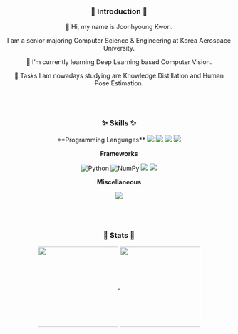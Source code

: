<h3 align="center">🙌 Introduction 🙌</h3>
<div align="center">
👋 Hi, my name is Joonhyoung Kwon.

<!-- I am a senior majoring in Aviation electronic & Information Engineering at Korea Aerospace University. -->
I am a senior majoring Computer Science & Engineering at Korea Aerospace University.

🌱 I’m currently learning Deep Learning based Computer Vision.

🌱 Tasks I am nowadays studying are Knowledge Distillation and Human Pose Estimation.

<!-- 🔭 I’m hoping to learn about Computer Vision and Machine Learning. -->

</div>

<br/><br/>

<h3 align="center">✨ Skills ✨</h3>

<div align="center">
  <!-- Techs I've used at least once. -->
  **Programming Languages**
  
  <img src="https://img.shields.io/badge/C-A8B9CC?style=for-the-badge&logo=C&logoColor=white"/>
  <img src="https://img.shields.io/badge/C++-00599C?style=for-the-badge&logo=C%2B%2B&logoColor=white"/>
  <img src="https://img.shields.io/badge/Python-3776AB?style=for-the-badge&logo=Python&logoColor=white"/>
  <img src="https://img.shields.io/badge/JavaScript-F7DF1E?style=for-the-badge&logo=JavaScript&logoColor=white"/>
  
  **Frameworks**
  
  <img alt="Python" src ="https://img.shields.io/badge/PyTorch-EE4C2C.svg?&style=for-the-badge&logo=PyTorch&logoColor=white"/>
  <img alt="NumPy" src ="https://img.shields.io/badge/NumPy-013243.svg?&style=for-the-badge&logo=NumPy&logoColor=white"/>
  <img src="https://img.shields.io/badge/NodeJS-339933?style=for-the-badge&logo=Node.js&logoColor=white"/>
  <img src="https://img.shields.io/badge/MySQL-4479A1?style=for-the-badge&logo=MySQL&logoColor=white"/>
  
  **Miscellaneous**
  
  <img src="https://img.shields.io/badge/Vim-019733?style=for-the-badge&logo=Vim&logoColor=white"/>

</div>

<br/><br/>

<h3 align="center">🦾 Stats 🦾</h3>
<div align="center">
    <figure>
    <a href="https://github.com/KwonPodo">
      <img align="center" style="height:180px" src="http://mazassumnida.wtf/api/v2/generate_badge?boj=kwonpodo"/> 
    </a>
    <a href="https://github.com/KwonPodo">
      <img align="center" style="height:180px" src="https://github-readme-stats.vercel.app/api/top-langs/?username=KwonPodo&layout=compact&hide_border=true" />
    </a> 
  </figure>
</div>


<!--
**KwonPodo/KwonPodo** is a ✨ _special_ ✨ repository because its `README.md` (this file) appears on your GitHub profile.

<h3 align="center">🦾 Problem Solving 🦾</h3>

<div align="center">

[![Solved.ac Profile](http://mazassumnida.wtf/api/v2/generate_badge?boj=kwonpodo)](https://solved.ac/kwonpodo/) </p>
</div>


Here are some ideas to get you started:

- 🔭 I’m currently working on ...
- 🌱 I’m currently learning ...
- 👯 I’m looking to collaborate on ...
- 🤔 I’m looking for help with ...
- 💬 Ask me about ...
- 📫 How to reach me: ...
- 😄 Pronouns: ...
- ⚡ Fun fact: ...
-->

